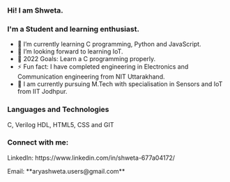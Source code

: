 ### Hi! I am Shweta. 

### I'm a Student and learning enthusiast.

- 🌱 I’m currently learning C programming, Python and JavaScript.
- 👯 I’m looking forward to learning IoT.
- 🥅 2022 Goals: Learn a C programming properly.
- ⚡ Fun fact: I have completed engineering in Electronics and Communication engineering from NIT Uttarakhand.
- 💼 I am currently pursuing M.Tech with specialisation in Sensors and IoT from IIT Jodhpur.

### Languages and Technologies
<p align="left">C, Verilog HDL, HTML5, CSS and GIT</p>

### Connect with me:
  <p>LinkedIn: https://www.linkedin.com/in/shweta-677a04172/</p>
  <p>Email: **aryashweta.users@gmail.com**</p>
